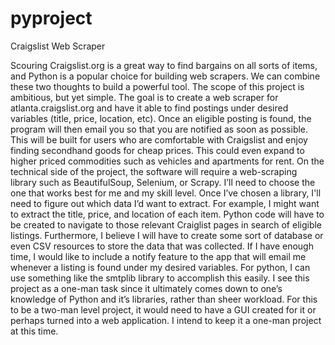 # pyproject
Craigslist Web Scraper

Scouring Craigslist.org is a great way to find bargains on all sorts of items, and Python is a popular choice for building web scrapers. We can combine these two thoughts to build a powerful tool. 
	The scope of this project is ambitious, but yet simple. The goal is to create a web scraper for atlanta.craigslist.org and have it able to find postings under desired variables (title, price, location, etc). Once an eligible posting is found, the program will then email you so that you are notified as soon as possible. This will be built for users who are comfortable with Craigslist and enjoy finding secondhand goods for cheap prices. This could even expand to higher priced commodities such as vehicles and apartments for rent. 
	On the technical side of the project, the software will require a web-scraping library such as BeautifulSoup, Selenium, or Scrapy. I’ll need to choose the one that works best for me and my skill level. Once I’ve chosen a library, I'll need to figure out which data I’d want to extract. For example, I might want to extract the title, price, and location of each item. Python code will have to be created to navigate to those relevant Craiglist pages in search of eligible listings. Furthermore, I believe I will have to create some sort of database or even CSV resources to store the data that was collected. 
	If I have enough time, I would like to include a notify feature to the app that will email me whenever a listing is found under my desired variables. For python, I can use something like the smtplib library to accomplish this easily. 
	I see this project as a one-man task since it ultimately comes down to one’s knowledge of Python and it’s libraries, rather than sheer workload. For this to be a two-man level project, it would need to have a GUI created for it or perhaps turned into a web application. I intend to keep it a one-man project at this time. 
